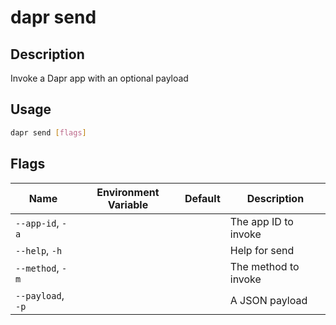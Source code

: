 # dapr send

## Description

Invoke a Dapr app with an optional payload

## Usage

```bash
dapr send [flags]
```

## Flags

| Name | Environment Variable | Default | Description
| --- | --- | --- | --- |
| `--app-id`, `-a` | | | The app ID to invoke |
| `--help`, `-h` | | | Help for send |
| `--method`, `-m` | | | The method to invoke |
| `--payload`, `-p` | | | A JSON payload |
